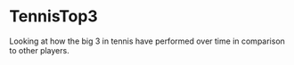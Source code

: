 # TennisTop3
Looking at how the big 3 in tennis have performed over time in comparison to other players.
